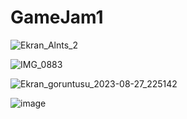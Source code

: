# GameJam1
 
![Ekran_Alnts_2](https://github.com/emreakbasss/GameJam1/assets/115668315/e9cb4384-c0fc-4399-8bd5-913ba62e7d27)

![IMG_0883](https://github.com/emreakbasss/GameJam1/assets/115668315/e5e9eade-4e5d-4a78-a1d2-bad44cc1ccef)

![Ekran_goruntusu_2023-08-27_225142](https://github.com/emreakbasss/GameJam1/assets/115668315/b2e9d2a0-3fdb-4728-ac16-6dfcf9d5c809)

![image](https://github.com/emreakbasss/GameJam1/assets/115668315/0e15fbd5-f3ec-4c27-80e8-438867ac117b)
